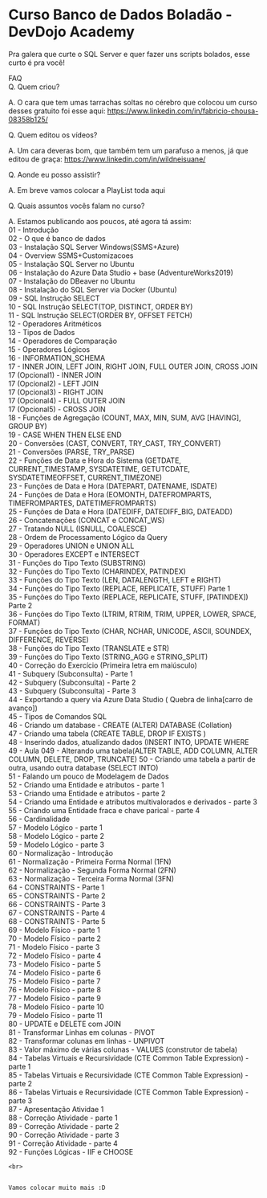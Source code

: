 # Curso Banco de Dados Boladão - DevDojo Academy
Pra galera que curte o SQL Server e quer fazer uns scripts bolados, esse curto é pra você!

FAQ <br>
Q. Quem criou?<br>

A. O cara que tem umas tarrachas soltas no cérebro que colocou um curso desses gratuito foi esse aqui: https://www.linkedin.com/in/fabricio-chousa-08358b125/<br>


Q. Quem editou os vídeos?<br>

A. Um cara deveras bom, que também tem um parafuso a menos, já que editou de graça: https://www.linkedin.com/in/wildneisuane/ <br>


Q. Aonde eu posso assistir?<br>

A. Em breve vamos colocar a PlayList toda aqui<br>


Q. Quais assuntos vocês falam no curso?<br>

A. Estamos publicando aos poucos, até agora tá assim:<br>
    01 - Introdução<br>
    02 - O que é banco de dados<br>
    03 - Instalação SQL Server Windows(SSMS+Azure)<br>
    04 - Overview SSMS+Customizacoes<br>
    05 - Instalação SQL Server no Ubuntu<br>
    06 - Instalação do Azure Data Studio + base (AdventureWorks2019)<br>
    07 - Instalação do DBeaver no Ubuntu<br>
    08 - Instalação do SQL Server via Docker (Ubuntu)<br>
    09 - SQL Instrução SELECT<br>
    10 - SQL Instrução SELECT(TOP, DISTINCT, ORDER BY)<br>
    11 - SQL Instrução SELECT(ORDER BY, OFFSET FETCH)<br>
    12 - Operadores Aritméticos<br>
    13 - Tipos de Dados<br>
    14 - Operadores de Comparação<br>
    15 - Operadores Lógicos<br>
    16 - INFORMATION_SCHEMA<br>
    17 - INNER JOIN, LEFT JOIN, RIGHT JOIN, FULL OUTER JOIN, CROSS JOIN<br>
    17 (Opcional1) - INNER JOIN<br>
    17 (Opcional2) - LEFT JOIN<br>
    17 (Opcional3) - RIGHT JOIN<br>
    17 (Opcional4) - FULL OUTER JOIN<br>
    17 (Opcional5) - CROSS JOIN<br>
    18 - Funções de Agregação (COUNT, MAX, MIN, SUM, AVG [HAVING], GROUP BY)<br>
    19 - CASE WHEN THEN ELSE END<br>
    20 - Conversões (CAST, CONVERT, TRY_CAST, TRY_CONVERT)<br>
    21 - Conversões (PARSE, TRY_PARSE)<br>
    22 - Funções de Data e Hora do Sistema (GETDATE, CURRENT_TIMESTAMP, SYSDATETIME, GETUTCDATE, SYSDATETIMEOFFSET, CURRENT_TIMEZONE)<br>
    23 - Funções de Data e Hora (DATEPART, DATENAME, ISDATE)<br>
    24 - Funções de Data e Hora (EOMONTH, DATEFROMPARTS, TIMEFROMPARTES, DATETIMEFROMPARTS)<br>
    25 - Funções de Data e Hora (DATEDIFF, DATEDIFF_BIG, DATEADD)<br>
    26 - Concatenações (CONCAT e CONCAT_WS)<br>
    27 - Tratando NULL (ISNULL, COALESCE)<br>
    28 - Ordem de Processamento Lógico da Query<br>
    29 - Operadores UNION e UNION ALL<br>
    30 - Operadores EXCEPT e INTERSECT<br>
    31 - Funções do Tipo Texto (SUBSTRING)<br>
    32 - Funções do Tipo Texto (CHARINDEX, PATINDEX)<br>
    33 - Funções do Tipo Texto (LEN, DATALENGTH, LEFT e RIGHT)<br>
    34 - Funções do Tipo Texto (REPLACE, REPLICATE, STUFF) Parte 1<br>
    35 - Funções do Tipo Texto (REPLACE, REPLICATE, STUFF, [PATINDEX]) Parte 2<br>
    36 - Funções do Tipo Texto (LTRIM, RTRIM, TRIM, UPPER, LOWER, SPACE, FORMAT)<br>
    37 - Funções do Tipo Texto (CHAR, NCHAR, UNICODE, ASCII, SOUNDEX, DIFFERENCE, REVERSE)<br>
    38 - Funções do Tipo Texto (TRANSLATE e STR)<br>
    39 - Funções do Tipo Texto (STRING_AGG e STRING_SPLIT)<br>
    40 - Correção do Exercício (Primeira letra em maiúsculo)<br>
    41 - Subquery (Subconsulta) - Parte 1<br>
    42 - Subquery (Subconsulta) - Parte 2<br>
    43 - Subquery (Subconsulta) - Parte 3<br>
    44 - Exportando a query via Azure Data Studio ( Quebra de linha[carro de avanço])<br>
    45 - Tipos de Comandos SQL<br>
    46 - Criando um database - CREATE (ALTER) DATABASE (Collation)<br>
    47 - Criando uma tabela (CREATE TABLE, DROP IF EXISTS )<br>
    48 - Inserindo dados, atualizando dados (INSERT INTO, UPDATE WHERE<br>
    49 - Aula 049 - Alterando uma tabela(ALTER TABLE, ADD COLUMN, ALTER COLUMN, DELETE, DROP, TRUNCATE)
    50 - Criando uma tabela a partir de outra, usando outra database (SELECT INTO)<br>
    51 - Falando um pouco de Modelagem de Dados<br>
    52 - Criando uma Entidade e atributos - parte 1<br>
    53 - Criando uma Entidade e atributos - parte 2<br>
    54 - Criando uma Entidade e atributos multivalorados e derivados - parte 3<br>
    55 - Criando uma Entidade fraca e chave parical - parte 4<br>
    56 - Cardinalidade<br>
    57 - Modelo Lógico - parte 1<br>
    58 - Modelo Lógico - parte 2<br>
    59 - Modelo Lógico - parte 3<br>
    60 - Normalização - Introdução<br>
    61 - Normalização - Primeira Forma Normal (1FN)<br>
    62 - Normalização - Segunda Forma Normal (2FN)<br>
    63 - Normalização - Terceira Forma Normal (3FN)<br>
    64 - CONSTRAINTS - Parte 1<br>
    65 - CONSTRAINTS - Parte 2<br>
    66 - CONSTRAINTS - Parte 3<br>
    67 - CONSTRAINTS - Parte 4<br>
    68 - CONSTRAINTS - Parte 5<br>
    69 - Modelo Físico - parte 1<br>
    70 - Modelo Físico - parte 2<br>
    71 - Modelo Físico - parte 3<br>
    72 - Modelo Físico - parte 4<br>
    73 - Modelo Físico - parte 5<br>
    74 - Modelo Físico - parte 6<br>
    75 - Modelo Físico - parte 7<br>
    76 - Modelo Físico - parte 8<br>
    77 - Modelo Físico - parte 9<br>
    78 - Modelo Físico - parte 10<br>
    79 - Modelo Físico - parte 11<br>
    80 - UPDATE e DELETE com JOIN<br>
    81 - Transformar Linhas em colunas - PIVOT<br>
    82 - Transformar colunas em linhas - UNPIVOT<br>
    83 - Valor máximo de várias colunas - VALUES (construtor de tabela)<br>
    84 - Tabelas Virtuais e Recursividade (CTE Common Table Expression) - parte 1<br>
    85 - Tabelas Virtuais e Recursividade (CTE Common Table Expression) - parte 2<br>
    86 - Tabelas Virtuais e Recursividade (CTE Common Table Expression) - parte 3<br>
    87 - Apresentação Atividae 1<br>
    88 - Correção Atividade - parte 1<br>
    89 - Correção Atividade - parte 2<br>
    90 - Correção Atividade - parte 3<br>
    91 - Correção Atividade - parte 4<br>
    92 - Funções Lógicas - IIF e CHOOSE
    
    <br>


    Vamos colocar muito mais :D


